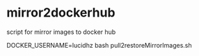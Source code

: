 # mirror2dockerhub
script for mirror images to docker hub


DOCKER_USERNAME=lucidhz bash pull2restoreMirrorImages.sh